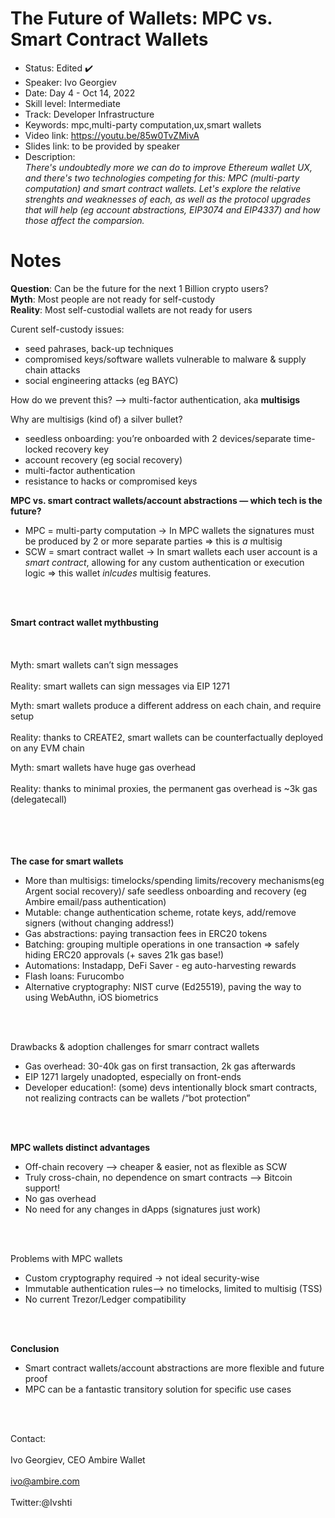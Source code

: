 # The Future of Wallets: MPC vs. Smart Contract Wallets

* Status: Edited ✔️
* Speaker: Ivo Georgiev
* Date: Day 4 - Oct 14, 2022
* Skill level: Intermediate
* Track: Developer Infrastructure
* Keywords: mpc,multi-party computation,ux,smart wallets
* Video link: https://youtu.be/85w0TvZMivA
* Slides link: to be provided by speaker
* Description:   
_There's undoubtedly more we can do to improve Ethereum wallet UX, and there's two technologies competing for this: MPC (multi-party computation) and smart contract wallets.
Let's explore the relative strenghts and weaknesses of each, as well as the protocol upgrades that will help (eg account abstractions, EIP3074 and EIP4337) and how those affect the comparsion._
   

# Notes

**Question**: Can be the future for the next 1 Billion crypto users?  
**Myth**: Most people are not ready for self-custody  
**Reality**: Most self-custodial wallets are not ready for users  
   

Curent self-custody issues:   
* seed pahrases, back-up techniques
* compromised keys/software wallets vulnerable to malware & supply chain attacks
* social engineering attacks (eg BAYC)   
   

How do we prevent this? —> multi-factor authentication, aka **multisigs**   
   

Why are multisigs (kind of) a silver bullet?   
* seedless onboarding: you’re onboarded with 2 devices/separate time-locked recovery key
* account recovery (eg social recovery)
* multi-factor authentication
* resistance to hacks or compromised keys   
    

**MPC vs. smart contract wallets/account abstractions — which tech is the future?**
* MPC = multi-party computation -> In MPC wallets the signatures must be produced by 2 or more separate parties => this is _a_ multisig<br>  
* SCW = smart contract wallet -> In smart wallets each user account is a *smart contract*, allowing for any custom authentication or execution logic => this wallet _inlcudes_ multisig features. <br/>  
<br/>  
<br/>  

**Smart contract wallet mythbusting**<br/>    
<br/>  
Myth: smart wallets can’t sign messages<br/>  
Reality: smart wallets can sign messages via EIP 1271<br/>  

Myth: smart wallets produce a different address on each chain, and require setup<br/>  
Reality: thanks to CREATE2, smart wallets can be counterfactually deployed on any EVM chain<br/>  

Myth: smart wallets have huge gas overhead<br/>  
Reality: thanks to minimal proxies, the permanent gas overhead is ~3k gas (delegatecall)<br/>  
<br/>  
<br/>  

**The case for smart wallets**<br/>  
* More than multisigs: timelocks/spending limits/recovery mechanisms(eg Argent social recovery)/ safe seedless onboarding and recovery (eg Ambire email/pass authentication)
* Mutable: change authentication scheme, rotate keys, add/remove signers (without changing address!)
* Gas abstractions: paying transaction fees in ERC20 tokens
* Batching: grouping multiple operations in one transaction => safely hiding ERC20 approvals (+ saves 21k gas base!)
* Automations: Instadapp, DeFi Saver - eg auto-harvesting rewards
* Flash loans: Furucombo
* Alternative cryptography: NIST curve (Ed25519), paving the way to using WebAuthn, iOS biometrics<br/>  
<br/>  
<br/>  

Drawbacks & adoption challenges for smarr contract wallets<br/>  
* Gas overhead: 30-40k gas on first transaction, 2k gas afterwards
* EIP 1271 largely unadopted, especially on front-ends
* Developer education!: (some) devs intentionally block smart contracts, not realizing contracts can be wallets /“bot protection”<br/>  
<br/>  
<br/>  

**MPC wallets distinct advantages**<br/>  
* Off-chain recovery —>  cheaper & easier, not as flexible as SCW
* Truly cross-chain, no dependence on smart contracts —> Bitcoin support!
* No gas overhead
* No need for any changes in dApps (signatures just work)<br/>  
<br/>  
<br/>  

Problems with MPC wallets<br/>  
* Custom cryptography required -> not ideal security-wise
* Immutable authentication rules—> no timelocks, limited to multisig (TSS)
* No current Trezor/Ledger compatibility<br/>  
<br/>  
<br/>  

**Conclusion**
* Smart contract wallets/account abstractions are more flexible and future proof
* MPC can be a fantastic transitory solution for specific use cases<br/>  
<br/>  
<br/>  

Contact:<br/>  
Ivo Georgiev, CEO Ambire Wallet<br/>  
ivo@ambire.com<br/>  
Twitter:@Ivshti



